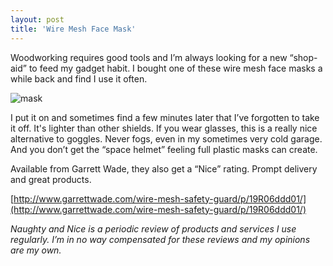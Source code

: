 ```yaml
---
layout: post  
title: 'Wire Mesh Face Mask'
---
```

Woodworking requires good tools and I’m always looking for a new “shop-aid” to feed my gadget habit. I bought one of these wire mesh face masks a while back and find I use it often.

![mask](http://www.garrettwade.com/images/250/19R0601.jpg)

I put it on and sometimes find a few minutes later that I’ve forgotten to take it off. It's lighter than other shields. If you wear glasses, this is a really nice alternative to goggles. Never fogs, even in my sometimes very cold garage. And you don’t get the “space helmet” feeling full plastic masks can create.

Available from Garrett Wade, they also get a “Nice” rating. Prompt delivery and great products.

[http://www.garrettwade.com/wire-mesh-safety-guard/p/19R06ddd01/](http://www.garrettwade.com/wire-mesh-safety-guard/p/19R06ddd01/)

_Naughty and Nice is a periodic review of products and services I use regularly. I’m in no way compensated for these reviews and my opinions are my own._
